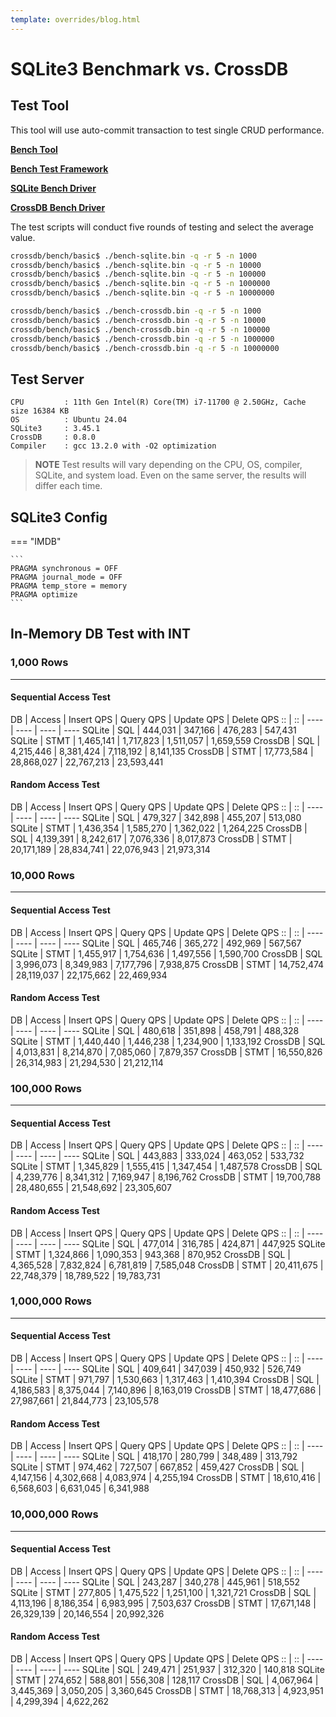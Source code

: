 ```yaml
---
template: overrides/blog.html
---
```


# SQLite3 Benchmark vs. CrossDB 

## Test Tool

This tool will use auto-commit transaction to test single CRUD performance.

[**Bench Tool**](../../../get-started/bench/)

[**Bench Test Framework**](https://github.com/crossdb-org/crossdb/blob/main/bench/basic/bench.h)

[**SQLite Bench Driver**](https://github.com/crossdb-org/crossdb/blob/main/bench/basic/bench-sqlite.c)

[**CrossDB Bench Driver**](https://github.com/crossdb-org/crossdb/blob/main/bench/basic/bench-crossdb.c)

The test scripts will conduct five rounds of testing and select the average value.

```bash
crossdb/bench/basic$ ./bench-sqlite.bin -q -r 5 -n 1000
crossdb/bench/basic$ ./bench-sqlite.bin -q -r 5 -n 10000
crossdb/bench/basic$ ./bench-sqlite.bin -q -r 5 -n 100000
crossdb/bench/basic$ ./bench-sqlite.bin -q -r 5 -n 1000000
crossdb/bench/basic$ ./bench-sqlite.bin -q -r 5 -n 10000000
```

```bash
crossdb/bench/basic$ ./bench-crossdb.bin -q -r 5 -n 1000
crossdb/bench/basic$ ./bench-crossdb.bin -q -r 5 -n 10000
crossdb/bench/basic$ ./bench-crossdb.bin -q -r 5 -n 100000
crossdb/bench/basic$ ./bench-crossdb.bin -q -r 5 -n 1000000
crossdb/bench/basic$ ./bench-crossdb.bin -q -r 5 -n 10000000
```

## Test Server
```
CPU			: 11th Gen Intel(R) Core(TM) i7-11700 @ 2.50GHz, Cache size 16384 KB
OS			: Ubuntu 24.04
SQLite3		: 3.45.1
CrossDB		: 0.8.0
Compiler 	: gcc 13.2.0 with -O2 optimization

```

> **NOTE**
> Test results will vary depending on the CPU, OS, compiler, SQLite, and system load. Even on the same server, the results will differ each time.

<!--
cat /proc/cpuinfo
sudo lshw -class disk
-->

## SQLite3 Config

=== "IMDB"

	```
	PRAGMA synchronous = OFF
	PRAGMA journal_mode = OFF
	PRAGMA temp_store = memory
	PRAGMA optimize
	```
<script src="https://cdn.jsdelivr.net/npm/chart.js"></script>


## In-Memory DB Test with INT

### 1,000 Rows
-------------------------------------------------------------------------------

#### Sequential Access Test

  DB      | Access   | Insert QPS | Query QPS  | Update QPS | Delete QPS
 ::       | ::       | ----       | ----       | ----       | ---- 
   SQLite |      SQL |    444,031 |    347,166 |    476,283 |    547,431
   SQLite |     STMT |  1,465,141 |  1,717,823 |  1,511,057 |  1,659,559
  CrossDB |      SQL |  4,215,446 |  8,381,424 |  7,118,192 |  8,141,135
  CrossDB |     STMT | 17,773,584 | 28,868,027 | 22,767,213 | 23,593,441

<div>
  <canvas id="row1k-sqlseq"></canvas>
</div>

<script>
  ctx = document.getElementById('row1k-sqlseq');
  new Chart(ctx, {
    type: 'bar',
    data: {
      labels: ['Insert', 'Query', 'Update', 'Delete'],
      datasets: [
        {label: 'SQLite SQL', data:[444031, 347166, 476283, 547431], borderWidth: 1, borderRadius: 10},
        {label: 'SQLite STMT', data:[1465141, 1717823, 1511057, 1659559], borderWidth: 1, borderRadius: 10},
        {label: 'CrossDB SQL', data:[4215446, 8381424, 7118192, 8141135], borderWidth: 1, borderRadius: 10},
        {label: 'CrossDB STMT', data:[17773584, 28868027, 22767213, 23593441], borderWidth: 1, borderRadius: 10},
	  ]
    },
    options: {
      scales: {
        y: {
          beginAtZero: true
        }
      }
    }
  });
</script>

#### Random Access Test

  DB      | Access   | Insert QPS | Query QPS  | Update QPS | Delete QPS
 ::       | ::       | ----       | ----       | ----       | ---- 
   SQLite |      SQL |    479,327 |    342,898 |    455,207 |    513,080
   SQLite |     STMT |  1,436,354 |  1,585,270 |  1,362,022 |  1,264,225
  CrossDB |      SQL |  4,139,391 |  8,242,617 |  7,076,336 |  8,017,873
  CrossDB |     STMT | 20,171,189 | 28,834,741 | 22,076,943 | 21,973,314

<div>
  <canvas id="row1k-sqlrand"></canvas>
</div>

<script>
  ctx = document.getElementById('row1k-sqlrand');
  new Chart(ctx, {
    type: 'bar',
    data: {
      labels: ['Insert', 'Query', 'Update', 'Delete'],
      datasets: [
        {label: 'SQLite SQL', data:[479327, 342898, 455207, 513080], borderWidth: 1, borderRadius: 10},
        {label: 'SQLite STMT', data:[1436354, 1585270, 1362022, 1264225], borderWidth: 1, borderRadius: 10},
        {label: 'CrossDB SQL', data:[4139391, 8242617, 7076336, 8017873], borderWidth: 1, borderRadius: 10},
        {label: 'CrossDB STMT', data:[20171189, 28834741, 22076943, 21973314], borderWidth: 1, borderRadius: 10},
	  ]
    },
    options: {
      scales: {
        y: {
          beginAtZero: true
        }
      }
    }
  });
</script>


### 10,000 Rows
-------------------------------------------------------------------------------

#### Sequential Access Test

  DB      | Access   | Insert QPS | Query QPS  | Update QPS | Delete QPS
 ::       | ::       | ----       | ----       | ----       | ---- 
   SQLite |      SQL |    465,746 |    365,272 |    492,969 |    567,567
   SQLite |     STMT |  1,455,917 |  1,754,636 |  1,497,556 |  1,590,700
  CrossDB |      SQL |  3,996,073 |  8,349,983 |  7,177,796 |  7,938,875
  CrossDB |     STMT | 14,752,474 | 28,119,037 | 22,175,662 | 22,469,934

<div>
  <canvas id="row10k-sqlseq"></canvas>
</div>

<script>
  ctx = document.getElementById('row10k-sqlseq');
  new Chart(ctx, {
    type: 'bar',
    data: {
      labels: ['Insert', 'Query', 'Update', 'Delete'],
      datasets: [
        {label: 'SQLite SQL', data:[465746, 365272, 492969, 567567], borderWidth: 1, borderRadius: 10},
        {label: 'SQLite STMT', data:[1455917, 1754636, 1497556, 1590700], borderWidth: 1, borderRadius: 10},
        {label: 'CrossDB SQL', data:[3996073, 8349983, 7177796, 7938875], borderWidth: 1, borderRadius: 10},
        {label: 'CrossDB STMT', data:[14752474, 28119037, 22175662, 22469934], borderWidth: 1, borderRadius: 10},
	  ]
    },
    options: {
      scales: {
        y: {
          beginAtZero: true
        }
      }
    }
  });
</script>

#### Random Access Test

  DB      | Access   | Insert QPS | Query QPS  | Update QPS | Delete QPS
 ::       | ::       | ----       | ----       | ----       | ---- 
   SQLite |      SQL |    480,618 |    351,898 |    458,791 |    488,328
   SQLite |     STMT |  1,440,440 |  1,446,238 |  1,234,900 |  1,133,192
  CrossDB |      SQL |  4,013,831 |  8,214,870 |  7,085,060 |  7,879,357
  CrossDB |     STMT | 16,550,826 | 26,314,983 | 21,294,530 | 21,212,114

<div>
  <canvas id="row10k-sqlrand"></canvas>
</div>

<script>
  ctx = document.getElementById('row10k-sqlrand');
  new Chart(ctx, {
    type: 'bar',
    data: {
      labels: ['Insert', 'Query', 'Update', 'Delete'],
      datasets: [
        {label: 'SQLite SQL', data:[480618, 351898, 458791, 488328], borderWidth: 1, borderRadius: 10},
        {label: 'SQLite STMT', data:[1440440, 1446238, 1234900, 1133192], borderWidth: 1, borderRadius: 10},
        {label: 'CrossDB SQL', data:[4013831, 8214870, 7085060, 7879357], borderWidth: 1, borderRadius: 10},
        {label: 'CrossDB STMT', data:[16550826, 26314983, 21294530, 21212114], borderWidth: 1, borderRadius: 10},
	  ]
    },
    options: {
      scales: {
        y: {
          beginAtZero: true
        }
      }
    }
  });
</script>


### 100,000 Rows
-------------------------------------------------------------------------------

#### Sequential Access Test

  DB      | Access   | Insert QPS | Query QPS  | Update QPS | Delete QPS
 ::       | ::       | ----       | ----       | ----       | ---- 
   SQLite |      SQL |    443,883 |    333,024 |    463,052 |    533,732
   SQLite |     STMT |  1,345,829 |  1,555,415 |  1,347,454 |  1,487,578
  CrossDB |      SQL |  4,239,776 |  8,341,312 |  7,169,947 |  8,196,762
  CrossDB |     STMT | 19,700,788 | 28,480,655 | 21,548,692 | 23,305,607

<div>
  <canvas id="row100k-sqlseq"></canvas>
</div>

<script>
  ctx = document.getElementById('row100k-sqlseq');
  new Chart(ctx, {
    type: 'bar',
    data: {
      labels: ['Insert', 'Query', 'Update', 'Delete'],
      datasets: [
        {label: 'SQLite SQL', data:[443883, 333024, 463052, 533732], borderWidth: 1, borderRadius: 10},
        {label: 'SQLite STMT', data:[1345829, 1555415, 1347454, 1487578], borderWidth: 1, borderRadius: 10},
        {label: 'CrossDB SQL', data:[4239776, 8341312, 7169947, 8196762], borderWidth: 1, borderRadius: 10},
        {label: 'CrossDB STMT', data:[19700788, 28480655, 21548692, 23305607], borderWidth: 1, borderRadius: 10},
	  ]
    },
    options: {
      scales: {
        y: {
          beginAtZero: true
        }
      }
    }
  });
</script>

#### Random Access Test

  DB      | Access   | Insert QPS | Query QPS  | Update QPS | Delete QPS
 ::       | ::       | ----       | ----       | ----       | ---- 
   SQLite |      SQL |    477,014 |    316,785 |    424,871 |    447,925
   SQLite |     STMT |  1,324,866 |  1,090,353 |    943,368 |    870,952
  CrossDB |      SQL |  4,365,528 |  7,832,824 |  6,781,819 |  7,585,048
  CrossDB |     STMT | 20,411,675 | 22,748,379 | 18,789,522 | 19,783,731

<div>
  <canvas id="row100k-sqlrand"></canvas>
</div>

<script>
  ctx = document.getElementById('row100k-sqlrand');
  new Chart(ctx, {
    type: 'bar',
    data: {
      labels: ['Insert', 'Query', 'Update', 'Delete'],
      datasets: [
        {label: 'SQLite SQL', data:[477014, 316785, 424871, 447925], borderWidth: 1, borderRadius: 10},
        {label: 'SQLite STMT', data:[1324866, 1090353, 943368, 870952], borderWidth: 1, borderRadius: 10},
        {label: 'CrossDB SQL', data:[4365528, 7832824, 6781819, 7585048], borderWidth: 1, borderRadius: 10},
        {label: 'CrossDB STMT', data:[20411675, 22748379, 18789522, 19783731], borderWidth: 1, borderRadius: 10},
	  ]
    },
    options: {
      scales: {
        y: {
          beginAtZero: true
        }
      }
    }
  });
</script>


### 1,000,000 Rows 
-------------------------------------------------------------------------------

#### Sequential Access Test

  DB      | Access   | Insert QPS | Query QPS  | Update QPS | Delete QPS
 ::       | ::       | ----       | ----       | ----       | ---- 
   SQLite |      SQL |    409,641 |    347,039 |    450,932 |    526,749
   SQLite |     STMT |    971,797 |  1,530,663 |  1,317,463 |  1,410,394
  CrossDB |      SQL |  4,186,583 |  8,375,044 |  7,140,896 |  8,163,019
  CrossDB |     STMT | 18,477,686 | 27,987,661 | 21,844,773 | 23,105,578

<div>
  <canvas id="row1m-sqlseq"></canvas>
</div>

<script>
  ctx = document.getElementById('row1m-sqlseq');
  new Chart(ctx, {
    type: 'bar',
    data: {
      labels: ['Insert', 'Query', 'Update', 'Delete'],
      datasets: [
        {label: 'SQLite SQL', data:[409641, 347039, 450932, 526749], borderWidth: 1, borderRadius: 10},
        {label: 'SQLite STMT', data:[971797, 1530663, 1317463, 1410394], borderWidth: 1, borderRadius: 10},
        {label: 'CrossDB SQL', data:[4186583, 8375044, 7140896, 8163019], borderWidth: 1, borderRadius: 10},
        {label: 'CrossDB STMT', data:[18477686, 27987661, 21844773, 23105578], borderWidth: 1, borderRadius: 10},
	  ]
    },
    options: {
      scales: {
        y: {
          beginAtZero: true
        }
      }
    }
  });
</script>

#### Random Access Test

  DB      | Access   | Insert QPS | Query QPS  | Update QPS | Delete QPS
 ::       | ::       | ----       | ----       | ----       | ---- 
   SQLite |      SQL |    418,170 |    280,799 |    348,489 |    313,792
   SQLite |     STMT |    974,462 |    727,507 |    667,852 |    459,427
  CrossDB |      SQL |  4,147,156 |  4,302,668 |  4,083,974 |  4,255,194
  CrossDB |     STMT | 18,610,416 |  6,568,603 |  6,631,045 |  6,341,988

<div>
  <canvas id="row1m-sqlrand"></canvas>
</div>

<script>
  ctx = document.getElementById('row1m-sqlrand');
  new Chart(ctx, {
    type: 'bar',
    data: {
      labels: ['Insert', 'Query', 'Update', 'Delete'],
      datasets: [
        {label: 'SQLite SQL', data:[418170, 280799, 348489, 313792], borderWidth: 1, borderRadius: 10},
        {label: 'SQLite STMT', data:[974462, 727507, 667852, 459427], borderWidth: 1, borderRadius: 10},
        {label: 'CrossDB SQL', data:[4147156, 4302668, 4083974, 4255194], borderWidth: 1, borderRadius: 10},
        {label: 'CrossDB STMT', data:[18610416, 6568603, 6631045, 6341988], borderWidth: 1, borderRadius: 10},
	  ]
    },
    options: {
      scales: {
        y: {
          beginAtZero: true
        }
      }
    }
  });
</script>


### 10,000,000 Rows 
-------------------------------------------------------------------------------

#### Sequential Access Test

  DB      | Access   | Insert QPS | Query QPS  | Update QPS | Delete QPS
 ::       | ::       | ----       | ----       | ----       | ---- 
   SQLite |      SQL |    243,287 |    340,278 |    445,961 |    518,552
   SQLite |     STMT |    277,805 |  1,475,522 |  1,251,100 |  1,321,721
  CrossDB |      SQL |  4,113,196 |  8,186,354 |  6,983,995 |  7,503,637
  CrossDB |     STMT | 17,671,148 | 26,329,139 | 20,146,554 | 20,992,326

<div>
  <canvas id="row10m-sqlseq"></canvas>
</div>

<script>
  ctx = document.getElementById('row10m-sqlseq');
  new Chart(ctx, {
    type: 'bar',
    data: {
      labels: ['Insert', 'Query', 'Update', 'Delete'],
      datasets: [
        {label: 'SQLite SQL', data:[243287, 340278, 445961, 518552], borderWidth: 1, borderRadius: 10},
        {label: 'SQLite STMT', data:[277805, 1475522, 1251100, 1321721], borderWidth: 1, borderRadius: 10},
        {label: 'CrossDB SQL', data:[4113196, 8186354, 6983995, 7503637], borderWidth: 1, borderRadius: 10},
        {label: 'CrossDB STMT', data:[17671148, 26329139, 20146554, 20992326], borderWidth: 1, borderRadius: 10},
	  ]
    },
    options: {
      scales: {
        y: {
          beginAtZero: true
        }
      }
    }
  });
</script>

#### Random Access Test

  DB      | Access   | Insert QPS | Query QPS  | Update QPS | Delete QPS
 ::       | ::       | ----       | ----       | ----       | ---- 
   SQLite |      SQL |    249,471 |    251,937 |    312,320 |    140,818
   SQLite |     STMT |    274,652 |    588,801 |    556,308 |    128,117
  CrossDB |      SQL |  4,067,964 |  3,445,369 |  3,050,205 |  3,360,645
  CrossDB |     STMT | 18,768,313 |  4,923,951 |  4,299,394 |  4,622,262

<div>
  <canvas id="row10m-sqlrand"></canvas>
</div>

<script>
  ctx = document.getElementById('row10m-sqlrand');
  new Chart(ctx, {
    type: 'bar',
    data: {
      labels: ['Insert', 'Query', 'Update', 'Delete'],
      datasets: [
        {label: 'SQLite SQL', data:[249471, 251937, 312320, 140818], borderWidth: 1, borderRadius: 10},
        {label: 'SQLite STMT', data:[274652, 588801, 556308, 128117], borderWidth: 1, borderRadius: 10},
        {label: 'CrossDB SQL', data:[4067964, 3445369, 3050205, 3360645], borderWidth: 1, borderRadius: 10},
        {label: 'CrossDB STMT', data:[18768313, 4923951, 4299394, 4622262], borderWidth: 1, borderRadius: 10},
	  ]
    },
    options: {
      scales: {
        y: {
          beginAtZero: true
        }
      }
    }
  });
</script>
